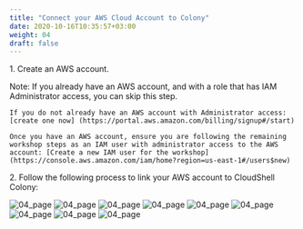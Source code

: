 ```yaml
---
title: "Connect your AWS Cloud Account to Colony"
date: 2020-10-16T10:35:57+03:00
weight: 04
draft: false
---
```




1\. Create an AWS account.

Note: If you already have an AWS account, and with a role that has IAM Administrator access, you can skip this step.

    If you do not already have an AWS account with Administrator access: [create one now] (https://portal.aws.amazon.com/billing/signup#/start)

    Once you have an AWS account, ensure you are following the remaining workshop steps as an IAM user with administrator access to the AWS account: [Create a new IAM user for the workshop] (https://console.aws.amazon.com/iam/home?region=us-east-1#/users$new)

2\. Follow the following process to link your AWS account to CloudShell Colony:

 ![04_page](/images/prerequisite/04_page.png)
 ![04_page](/images/prerequisite/05_page.png)
 ![04_page](/images/prerequisite/06_page.png)
 ![04_page](/images/prerequisite/07_page.png)
 ![04_page](/images/prerequisite/08_page.png)
 ![04_page](/images/prerequisite/09_page.png)
 ![04_page](/images/prerequisite/10_page.png)
 ![04_page](/images/prerequisite/11_page.png)
 ![04_page](/images/prerequisite/12_page.png)
 
